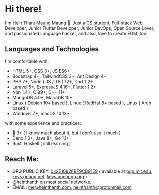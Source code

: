 # Hi there!

I'm Hein Thant Maung Maung 👋. Just a CS student, Full-stack Web Developer, Junior Flutter Developer, Junior DevOps, Open Source Lover, and passionated Language hacker, and also, love to create EDM, too!

## Languages and Technologies

I'm comfortable with:
* HTML 5+, CSS 3+, JS ES6+
* Bootstrap 4+, TailwindCSS 3+, Ant Design 4+
* PHP 7+, Node ( JS / TS ) 12+, Dart 1.2+
* Laravel 5+, ExpressJS 4.16+, Flutter 1.2+
* Nim 1.4+, C 99+, C++ 11+
* MongoDB 4.0+, MariaDB 10+
* Linux ( Debian 10+ based ), Linux ( RedHat 8+ based ), Linux ( Arch based )
* Windows 7+, macOS 10.13+

with some experience and practices:
* 🐍 3+ ( I know much about it, but I don't use it much )
* Deno 1.0+, Java 8+, Go 1.1+
* Rust, Haskell ( still learning )

## Reach Me:

* GPG PUBLIC KEY: [0x2E1082FBF9CB91E9](https://github.com/heinthanth/heinthanth/blob/master/assets/pub.asc) ( available at [pgp.mit.edu](http://pgp.mit.edu), [keys.gnupg.net](http://keys.gnupg.net), [keys.openpgp.org](http://keys.openpgp.org) )
* @heinthanth on most social networks.
* EMAIL: [me@heinthanth.com](mailto:me@heinthanth.com), [heinthanth@protonmail.com](mailto:heinthanth@protonmail.com)
